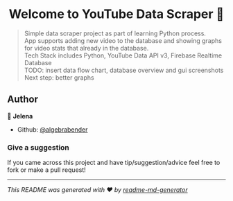 <h1 align="center">Welcome to YouTube Data Scraper 👋</h1>
<p>
</p>

> Simple data scraper project as part of learning Python process.<br />
> App supports adding new video to the database and showing graphs for video stats that already in the database.<br />
> Tech Stack includes Python, YouTube Data API v3, Firebase Realtime Database<br />
> TODO: insert data flow chart, database overview and gui screenshots<br />
> Next step: better graphs<br />


## Author

👤 **Jelena**

* Github: [@algebrabender](https://github.com/algebrabender)

### Give a suggestion

If you came across this project and have tip/suggestion/advice feel free to fork or make a pull request!

***
_This README was generated with ❤️ by [readme-md-generator](https://github.com/kefranabg/readme-md-generator)_

